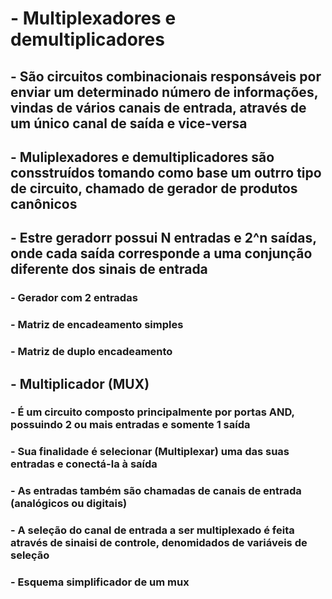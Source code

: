 # - Multiplexadores  e demultiplicadores

## - São circuitos combinacionais responsáveis por enviar um determinado número de informações, vindas de vários canais de entrada, através de um único canal de saída e vice-versa

## - Muliplexadores e demultiplicadores são consstruídos tomando como base um outrro tipo de circuito, chamado de gerador de produtos canônicos

## - Estre geradorr possui N entradas e 2^n saídas, onde cada saída corresponde a uma conjunção diferente dos sinais de entrada

### - Gerador com 2 entradas

### - Matriz de encadeamento simples

### - Matriz de duplo encadeamento

## - Multiplicador (MUX)

### - É um circuito composto principalmente por portas AND, possuindo 2 ou mais entradas e somente 1 saída

### - Sua finalidade é selecionar (Multiplexar) uma das suas entradas e conectá-la à saída

### - As entradas também são chamadas de canais de entrada (analógicos  ou digitais)

### - A seleção do canal de entrada a ser multiplexado é feita através de sinaisi de controle, denomidados de variáveis de seleção

### - Esquema simplificador de um mux

